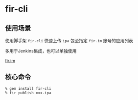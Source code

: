 # fir-cli

## 使用场景
使用脚手架 `fir-cli` 快速上传 `ipa` 包至指定 `fir.im` 账号的应用列表

多用于Jenkins集成，也可以单独使用

[fir.im](http://betaqr.com)

## 核心命令
```
% gem install fir-cli
% fir publish xxx.ipa
```


